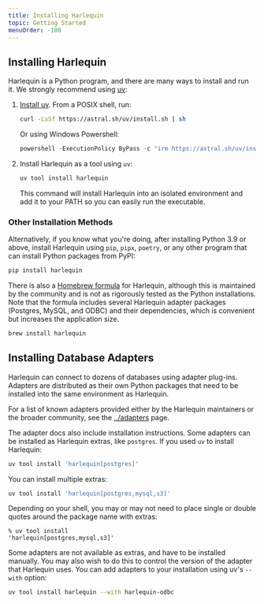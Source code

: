 ```yaml
---
title: Installing Harlequin
topic: Getting Started
menuOrder: -100
---
```


<script>
    import Key from "$lib/components/key.svelte"
    import Tip from "$lib/components/tip.svelte"
</script>

## Installing Harlequin

Harlequin is a Python program, and there are many ways to install and run it. We strongly recommend using [uv](https://docs.astral.sh/uv):

1. [Install uv](https://docs.astral.sh/uv/getting-started/installation/#standalone-installer). From a POSIX shell, run:

   ```bash
   curl -LsSf https://astral.sh/uv/install.sh | sh
   ```

   Or using Windows Powershell:

   ```powershell
   powershell -ExecutionPolicy ByPass -c "irm https://astral.sh/uv/install.ps1 | iex"
   ```

2. Install Harlequin as a tool using `uv`:

   ```bash
   uv tool install harlequin
   ```

   This command will install Harlequin into an isolated environment and add it to your PATH so you can easily run the executable.

### Other Installation Methods

Alternatively, if you know what you're doing, after installing Python 3.9 or above, install Harlequin using `pip`, `pipx`, `poetry`, or any other program that can install Python packages from PyPI:

```bash
pip install harlequin
```

There is also a [Homebrew formula](https://formulae.brew.sh/formula/harlequin) for Harlequin, although this is maintained by the community and is not as rigorously tested as the Python installations. Note that the formula includes several Harlequin adapter packages (Postgres, MySQL, and ODBC) and their dependencies, which is convenient but increases the application size.

```bash
brew install harlequin
```

## Installing Database Adapters

Harlequin can connect to dozens of databases using adapter plug-ins. Adapters are distributed as their own Python packages that need to be installed into the same environment as Harlequin.

For a list of known adapters provided either by the Harlequin maintainers or the broader community, see the [../adapters](adapters) page.

The adapter docs also include installation instructions. Some adapters can be installed as Harlequin extras, like `postgres`. If you used `uv` to install Harlequin:

```bash
uv tool install 'harlequin[postgres]'
```

You can install multiple extras:

```bash
uv tool install 'harlequin[postgres,mysql,s3]'
```

<Tip> Depending on your shell, you may or may not need to place single or double quotes around the package name with extras: <pre><code class="text-xs">% uv tool install <span class="font-bold">'harlequin[postgres,mysql,s3]'</span></code></pre></Tip>

Some adapters are not available as extras, and have to be installed manually. You may also wish to do this to control the version of the adapter that Harlequin uses. You can add adapters to your installation using uv's `--with` option:

```bash
uv tool install harlequin --with harlequin-odbc
```
